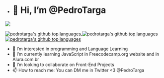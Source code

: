 - # 👋 Hi, I’m @PedroTarga
![](https://img.shields.io/badge/<code>-<javascript>-informational?style=flat&logo=<LOGO_NAME>&logoColor=white&color=2bbc8a)

<a href="https://github.com/PedroTarga">
  <img align="center" src="https://github-readme-stats.vercel.app/api?username=pedrotarga&theme=midnight-purple&hide=contribs,prs&show_icons=true&bg_color=282828" alt="pedrotarga's github top languages" />
  <img align="center" src="https://github-readme-stats.vercel.app/api/top-langs/?username=pedrotarga&theme=midnight-purple&layout=compact&bg_color=282828" alt="pedrotarga's github top languages" 
/>    
</a>
<a href="https://wakatime.com/@targapedro">
 <img align="center" src="https://github-readme-stats.vercel.app/api/wakatime?username=targapedro&theme=midnight-purple&layout=compact&bg_color=282828" alt="pedrotarga's github top languages" />
</a>


- 👀 I’m interested in programming and Language Learning
- 🌱 I’m currently learning JavaScript in Freecodecamp.org website and in Alura.com.br
- 💞️ I’m looking to collaborate on Front-End Projects
- 📫 How to reach me: You can DM me in Twitter <3 @PedroTarga

<!---
PedroTarga/PedroTarga is a ✨ special ✨ repository because its `README.md` (this file) appears on your GitHub profile.
You can click the Preview link to take a look at your changes.
--->
